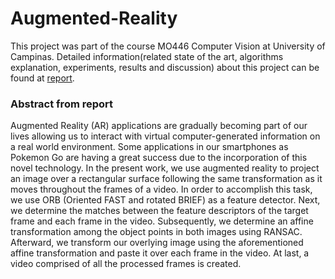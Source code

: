 # Augmented-Reality
This project was part of the course MO446 Computer Vision at University of Campinas.
Detailed information(related state of the art, algorithms explanation, experiments, results and discussion) about this project can be found at [report](report_AR.pdf).

### Abstract from report
Augmented Reality (AR) applications are gradually becoming part of our lives allowing us to interact with virtual computer-generated information on a real world environment. Some applications in our smartphones as Pokemon Go are having a great success due to the incorporation of this novel technology. In the present work, we use augmented reality to project an image over a rectangular surface following the same transformation as it moves throughout the frames of a video. In order to accomplish this task, we use ORB (Oriented FAST and rotated BRIEF) as a feature detector. Next, we determine the matches between the feature descriptors of the  target frame and each frame in the video. Subsequently, we determine an affine transformation among the object points in both images using RANSAC. Afterward, we transform our  overlying image using the aforementioned affine transformation and paste it over each frame in the video. At last, a video comprised of all the processed frames is created.
